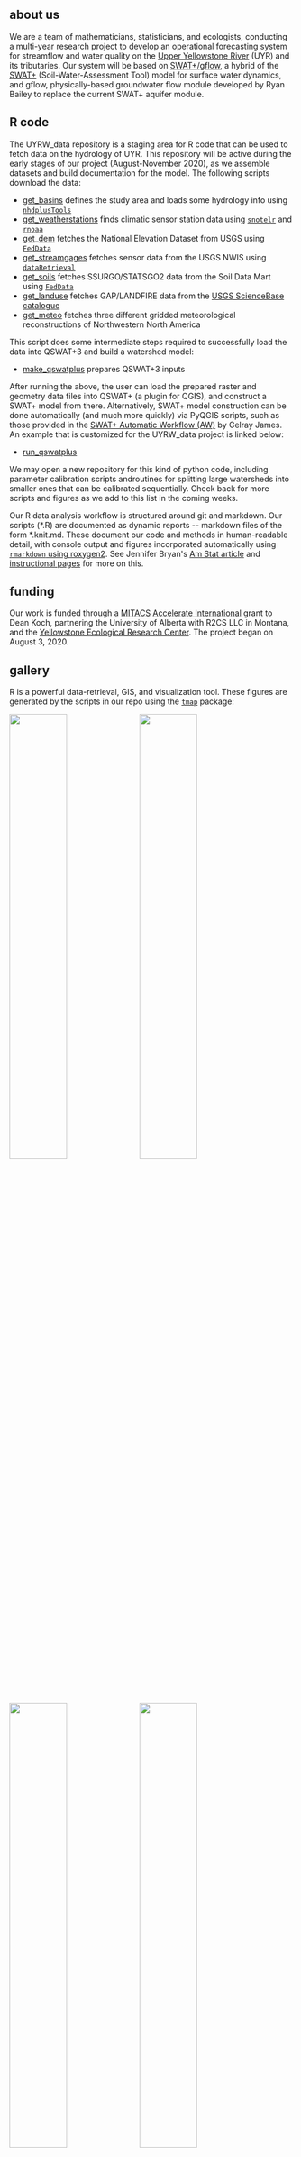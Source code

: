 ## about us

We are a team of mathematicians, statisticians, and ecologists, conducting a multi-year research project to develop an operational forecasting system for streamflow and water quality on the [Upper Yellowstone River](http://fwp.mt.gov/mtoutdoors/images/Storyimages/2017/UpperYellowstoneMap.jpg) (UYR) and its tributaries. Our system will be based on [SWAT+/gflow](https://www.mdpi.com/2306-5338/7/4/75), a hybrid of the [SWAT+](https://swat.tamu.edu/software/plus/) (Soil-Water-Assessment Tool) model for surface water dynamics, and gflow, physically-based groundwater flow module developed by Ryan Bailey to replace the current SWAT+ aquifer module. 

## R code

The UYRW_data repository is a staging area for R code that can be used to fetch data on the hydrology of UYR. This repository will be active during the early stages of our project (August-November 2020), as we assemble datasets and build documentation for the model. The following scripts download the data:

* [get_basins](https://github.com/deankoch/UYRW_data/blob/master/markdown/get_basins.md)
defines the study area and loads some hydrology info using
[`nhdplusTools`](https://usgs-r.github.io/nhdplusTools/)
* [get_weatherstations](https://github.com/deankoch/UYRW_data/blob/master/markdown/get_weatherstations.md)
finds climatic sensor station data using
[`snotelr`](https://github.com/bluegreen-labs/snotelr) and
[`rnoaa`](https://github.com/ropensci/rnoaa)
* [get_dem](https://github.com/deankoch/UYRW_data/blob/master/markdown/get_dem.md)
fetches the National Elevation Dataset from USGS using
[`FedData`](https://cran.r-project.org/web/packages/FedData/index.html)
* [get_streamgages](https://github.com/deankoch/UYRW_data/blob/master/markdown/get_streamgages.md)
fetches sensor data from the USGS NWIS using
[`dataRetrieval`](https://cran.r-project.org/web/packages/dataRetrieval/vignettes/dataRetrieval.html)
* [get_soils](https://github.com/deankoch/UYRW_data/blob/master/markdown/get_soils.md)
fetches SSURGO/STATSGO2 data from the Soil Data Mart using
[`FedData`](https://cran.r-project.org/web/packages/FedData/index.html)
* [get_landuse](https://github.com/deankoch/UYRW_data/blob/master/markdown/get_landuse.md)
fetches GAP/LANDFIRE data from the [USGS ScienceBase catalogue](https://www.sciencebase.gov/catalog/)
* [get_meteo](https://github.com/deankoch/UYRW_data/blob/master/markdown/get_meteo.md)
fetches three different gridded meteorological reconstructions of Northwestern North America

This script does some intermediate steps required to successfully load the data into QSWAT+3 and build a watershed
model:

* [make_qswatplus](https://github.com/deankoch/UYRW_data/blob/master/markdown/make_qswatplus.md) prepares QSWAT+3 inputs

After running the above, the user can load the prepared raster and geometry data files into QSWAT+
(a plugin for QGIS), and construct a SWAT+ model from there. Alternatively, SWAT+ model construction
can be done automatically (and much more quickly) via PyQGIS scripts, such as those provided in the
[SWAT+ Automatic Workflow (AW)](https://celray.github.io/docs/swatplus_aw/introduction.html) by Celray
James. An example that is customized for the UYRW_data project is linked below:

* [run_qswatplus](https://github.com/deankoch/UYRW_data/tree/master/python)

We may open a new repository for this kind of python code, including parameter calibration scripts androutines for splitting large watersheds into smaller ones that can be calibrated sequentially. Check back for more scripts and figures as we add to this list in the coming weeks.

Our R data analysis workflow is structured around git and markdown. Our scripts (\*.R) are documented as dynamic reports -- markdown files of the form \*.knit.md. These document our code and methods in human-readable detail, with console output and figures incorporated automatically using [`rmarkdown` using roxygen2](https://rmarkdown.rstudio.com/articles_report_from_r_script.html). See Jennifer Bryan's
[Am Stat article](https://amstat.tandfonline.com/doi/abs/10.1080/00031305.2017.1399928) and [instructional pages](https://happygitwithr.com/) for more on this.

<!--- These scripts prepare the data structure needed to run the

python codebase from Celray James and Chris George. SWAT+ AW replaces the QSWAT+ GUI as the
main tool for setting up a SWAT+ watershed model, as part of an effort towards reproducible
catchment modelling science
(see also [this talk](https://scholarsarchive.byu.edu/iemssconference/2018/Stream-A/64/)). --->

## funding

Our work is funded through a [MITACS](https://www.mitacs.ca/en/about) [Accelerate International](https://www.mitacs.ca/en/programs/accelerate/mitacs-accelerate-international) grant to Dean Koch, partnering the University of Alberta with R2CS LLC in Montana, and the [Yellowstone Ecological Research Center](https://www.yellowstoneresearch.org/yerc-lab). The project began on August 3, 2020.

## gallery

R is a powerful data-retrieval, GIS, and visualization tool. These figures are generated by the scripts in our repo using the [`tmap`](https://cran.r-project.org/web/packages/tmap/vignettes/tmap-getstarted.html) package:

<img src="https://raw.githubusercontent.com/deankoch/UYRW_data/master/graphics/uyrw_flowlines.png" width="45%"></img> <img src="https://raw.githubusercontent.com/deankoch/UYRW_data/master/graphics/uyrw_basins.png" width="45%"></img> <img 
src="https://raw.githubusercontent.com/deankoch/UYRW_data/master/graphics/weatherstation_sites.png" width="45%"></img> <img src="https://raw.githubusercontent.com/deankoch/UYRW_data/master/graphics/streamgage_sites.png" width="45%"> <img
src="https://raw.githubusercontent.com/deankoch/UYRW_data/master/graphics/soils.png" width="45%"> <img
src="https://raw.githubusercontent.com/deankoch/UYRW_data/master/graphics/landuse.png" width="45%"> <img
src="https://raw.githubusercontent.com/deankoch/UYRW_data/master/graphics/swat_landuse.png" width="45%"> <img
src="https://raw.githubusercontent.com/deankoch/UYRW_data/master/graphics/dem.png" width="45%"> </img> <img src="https://raw.githubusercontent.com/deankoch/UYRW_data/master/graphics/meteo_gridded.png" width="100%"></img>
